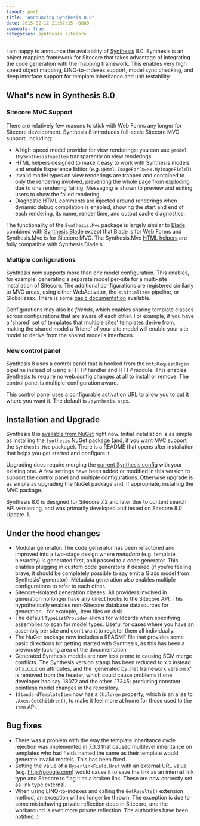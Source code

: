 ```yaml
---
layout: post
title: "Announcing Synthesis 8.0"
date: 2015-02-12 21:57:15 -0800
comments: true
categories: synthesis sitecore
---
```


I am happy to announce the availability of [Synthesis](https://github.com/kamsar/Synthesis) 8.0. Synthesis is an object mapping framework for Sitecore that takes advantage of integrating the code generation with the mapping framework. This enables very high speed object mapping, LINQ-to-indexes support, model sync checking, and deep interface support for template inheritance and unit testability.

## What's new in Synthesis 8.0

### Sitecore MVC Support

There are relatively few reasons to stick with Web Forms any longer for Sitecore development. Synthesis 8 introduces full-scale Sitecore MVC support, including:

* A high-speed model provider for view renderings: you can use `@model IMySynthesisTypeItem` transparently on view renderings
* HTML helpers designed to make it easy to work with Synthesis models and enable Experience Editor (e.g. `@Html.ImageFor(x=>x.MyImageField)`)
* Invalid model types on view renderings are trapped and contained to only the rendering involved, preventing the whole page from exploding due to one rendering failing. Messaging is shown to preview and editing users to show the failed rendering.
* Diagnostic HTML comments are injected around renderings when dynamic debug compilation is enabled, showing the start and end of each rendering, its name, render time, and output cache diagnostics.

The functionality of the `Synthesis.Mvc` package is largely similar to [Blade](https://github.com/kamsar/Blade) combined with [Synthesis.Blade](https://github.com/kamsar/Synthesis/tree/cf6500c2a0949b1fc0a207b81c2771801af41bf9/Source/Synthesis.Blade) except that Blade is for Web Forms and Synthesis.Mvc is for Sitecore MVC. The Synthesis.Mvc [HTML helpers](https://github.com/kamsar/Synthesis/wiki/Using-Synthesis-with-Blade#razor-extensions) are fully compatible with Synthesis.Blade's.

### Multiple configurations

Synthesis now supports more than one model configuration. This enables, for example, generating a separate model per-site for a multi-site installation of Sitecore. The additional configurations are registered similarly to MVC areas, using either WebActivator, the `<initialize>` pipeline, or Global.asax. There is some [basic documentation](https://github.com/kamsar/Synthesis/wiki/Using-Multiple-Configurations) available.

Configurations may also be _friends_, which enables sharing template classes across configurations that are aware of each other. For example, if you have a 'shared' set of templates that multiple sites' templates derive from, making the shared model a 'friend' of your site model will enable your site model to derive from the shared model's interfaces.

### New control panel

Synthesis 8 uses a control panel that is hooked from the `httpRequestBegin` pipeline instead of using a HTTP handler and HTTP module. This enables Synthesis to require no web.config changes at all to install or remove. The control panel is multiple-configuration aware.

This control panel uses a configurable activation URL to allow you to put it where you want it. The default is `/synthesis.aspx`.

## Installation and Upgrade

Synthesis 8 is [available from NuGet](https://www.nuget.org/packages/Synthesis) right now. Initial installation is as simple as installing the `Synthesis` NuGet package (and, if you want MVC support the `Synthesis.Mvc` package). There is a README that opens after installation that helps you get started and configure it.

Upgrading does require merging the [current Synthesis.config](https://github.com/kamsar/Synthesis/blob/master/Source/Synthesis/Synthesis.config) with your existing one. A few settings have been added or modified in this version to support the control panel and multiple configurations. Otherwise upgrade is as simple as upgrading the NuGet package and, if appropriate, installing the MVC package.

Synthesis 8.0 is designed for Sitecore 7.2 and later due to content search API versioning, and was primarily developed and tested on Sitecore 8.0 Update-1.

## Under the hood changes

* Modular generator: The code generator has been refactored and improved into a two-stage design where _metadata_ (e.g. template hierarchy) is generated first, and passed to a code generator. This enables plugging in custom code generators if desired (if you're feeling brave, it should be completely possible to say emit a Glass model from Synthesis' generator). Metadata generation also enables multiple configurations to refer to each other.
* Sitecore-isolated generation classes: All providers involved in generation no longer have any direct hooks to the Sitecore API. This hypothetically enables non-Sitecore database datasources for generation - for example, .item files on disk.
* The default `TypeListProvider` allows for wildcards when specifying assemblies to scan for model types. Useful for cases where you have an assembly per site and don't want to register them all individually.
* The NuGet package now includes a README file that provides some basic directions for getting started with Synthesis, as this has been a previously lacking area of the documentation
* Generated Synthesis models are now less prone to causing SCM merge conflicts. The Synthesis version stamp has been reduced to x.x instead of x.x.x.x on attributes, and the 'generated by .net framework version x' is removed from the header, which could cause problems if one developer had say .18072 and the other .17345; producing constant pointless model changes in the repository.
* `IStandardTemplateItem` now has a `Children` property, which is an alias to `.Axes.GetChildren()`, to make it feel more at home for those used to the `Item` API.

## Bug fixes

* There was a problem with the way the template inheritance cycle rejection was implemented in 7.3.3 that caused multilevel inheritance on templates who had fields named the same as their template would generate invalid models. This has been fixed.
* Setting the value of a `HyperlinkField.Href` with an external URL value (e.g. http://google.com) would cause it to save the link as an internal link type and Sitecore to flag it as a broken link. These are now correctly set as link type external.
* When using LINQ-to-indexes and calling the `GetResults()` extension method, an exception will no longer be thrown. The exception is due to some misbehaving private reflection deep in Sitecore, and the workaround is even more private reflection. The authorities have been notified ;)